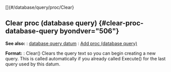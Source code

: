 []{#/database/query/proc/Clear}
## Clear proc (database query) {#clear-proc-database-query byondver="506"}
**See also:**
:   [database query datum](#/database/query)
:   [Add proc (database query)](#/database/query/proc/Add)
<!-- -->
**Format:**
:   Clear()
Clears the query text so you can begin creating a new query. This is
called automatically if you already called Execute() for the last query
used by this datum.